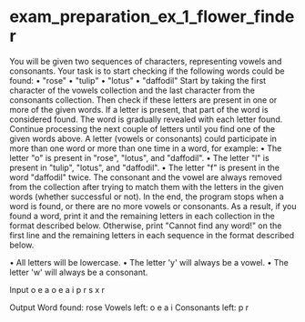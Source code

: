# exam_preparation_ex_1_flower_finder

You will be given two sequences of characters, representing vowels and consonants. Your task is to start checking if the following words could be found:
•	"rose"
•	"tulip"
•	"lotus"
•	"daffodil"
Start by taking the first character of the vowels collection and the last character from the consonants collection. Then check if these letters are present in one or more of the given words. If a letter is present, that part of the word is considered found. The word is gradually revealed with each letter found. Continue processing the next couple of letters until you find one of the given words above.
A letter (vowels or consonants) could participate in more than one word or more than one time in a word, for example:
•	The letter "o" is present in "rose", "lotus", and "daffodil". 
•	The letter "l" is present in "tulip", "lotus", and "daffodil".
•	The letter "f" is present in the word "daffodil" twice.
The consonant and the vowel are always removed from the collection after trying to match them with the letters in the given words (whether successful or not). In the end, the program stops when a word is found, or there are no more vowels or consonants.
As a result, if you found a word, print it and the remaining letters in each collection in the format described below. Otherwise, print "Cannot find any word!" on the first line and the remaining letters in each sequence in the format described below.

•	All letters will be lowercase.
•	The letter 'y' will always be a vowel.
•	The letter 'w' will always be a consonant.


Input
o e a o e a i
p r s x r

Output
Word found: rose
Vowels left: o e a i
Consonants left: p r
